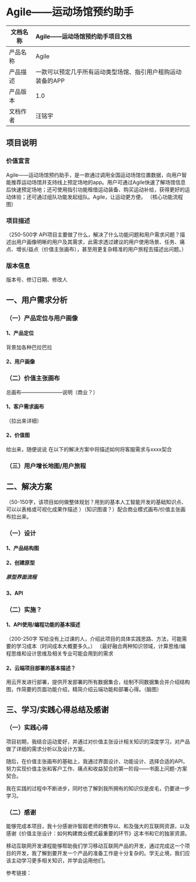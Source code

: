 # Agile——运动场馆预约助手
|文档名称|Agile——运动场馆预约助手项目文档|
|----|:----|
|产品名称|Agile|
|产品描述|一款可以预定几乎所有运动类型场馆、指引用户租购运动装备的APP|
|产品版本|1.0|
|文档作者|汪铭宇|
## 项目说明

### 价值宣言
Agile——运动场馆预约助手，是一款通过调用全国运动场馆位置数据，向用户智能推荐运动场馆并支持线上预定场地的app。用户可通过Agile快速了解场馆信息后快速预定场地；还可使用指引功能租借运动装备、购买运动补给，获得更好的运动体验；还可通过组队功能发起组队。Agile，让运动更方便。
（核心功能流程图）
### 项目描述
（250-500字 API项目主要做了什么，解决了什么功能问题和用户需求问题？描述出用户画像明晰的用户及其需求，此需求透过建议的用户使用场景、任务、痛点、增长/益点（价值主张画布），甚至用更复杂精准的用户旅程去描述出问题。）
### 版本信息
版本号、修订日期、修改人

## 一、用户需求分析
### （一）产品定位与用户画像
#### 1、产品定位
背景加各种巴拉巴拉
#### 2、用户画像
### （二）价值主张画布
总画布————————说明（商业？）
#### 1、客户需求画布
（拉出来详细）
#### 2、价值图
给出来，随便说说
在以下的解决方案中将描述如何将客服需求与xxxx契合
### （三）用户增长地图/用户旅程

## 二、解决方案
（50-150字，该项目如何做整体规划？用到的基本人工智能开发的基础知识点、可以以表格或可视化成果作描述
）（知识图谱？）配合商业模式画布/价值主张画布拉出来。
### （一）设计
#### 1、产品结构图
#### 2、创建原型
##### 原型界面流程
#### 3、API
### （二）实施？
#### 1、API使用/编程功能的基本描述
（200-250字 写给没有上过课的人，介绍此项目的具体实践思路、方法，可能需要的学习成本（时间成本大概要多久。）
（最好融合两种知识领域，计算思维/编程思维和设计思维及相关专业可能会用到的需求
#### 2、云端项目部署的基本描述？
用云开发进行部署，提供开发部署的所有数据集合，绘制不同数据集合并介绍结构图，作简要的页面功能介绍，精简介绍云端功能和部署心得。（脑图）


## 三、学习/实践心得总结及感谢
### （一）实践心得
项目初期，我结合运动爱好，并通过对价值主张设计相关知识的深度学习，对产品做了详细的需求分析以及设计方案。

随后，在价值主张画布的基础上，我通过界面设计、功能设计、选择合适的API，努力实现价值主张和客户工作、痛点和收益契合的第一阶段——书面上问题-方案契合。

我在实践的过程中不断进步，同时也了解到我所拥有的知识仅是皮毛，仍要进一步学习。
### （二）感谢
能够完成本项目，我十分感谢许智超老师的教导以、和及强大的互联网资源，以及感谢《价值主张设计：如何构建商业模式最重要的环节》这本书和它的独家资源。

移动互联网开发课程能够帮助我们学习移动互联网产品的开发，通过完成这一个项目的开发，我了解到要开发一个产品的准备工作是十分复杂的。学无止境，我们应该主动学习更多相关知识，并学会运用他们。

参考链接：
